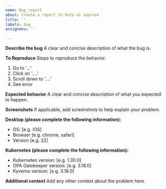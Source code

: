 ```yaml
---
name: Bug report
about: Create a report to help us improve
title: ''
labels: bug
assignees: ''

---
```


**Describe the bug**
A clear and concise description of what the bug is.

**To Reproduce**
Steps to reproduce the behavior:
1. Go to '...'
2. Click on '....'
3. Scroll down to '....'
4. See error

**Expected behavior**
A clear and concise description of what you expected to happen.

**Screenshots**
If applicable, add screenshots to help explain your problem.

**Desktop (please complete the following information):**
 - OS: [e.g. iOS]
 - Browser [e.g. chrome, safari]
 - Version [e.g. 22]

**Kubernetes (please complete the following information):**
 - Kubernetes version: [e.g. 1.30.0]
 - OPA Gatekeeper version: [e.g. 3.18.0]
 - Kyverno version: [e.g. 3.18.0]

**Additional context**
Add any other context about the problem here.
